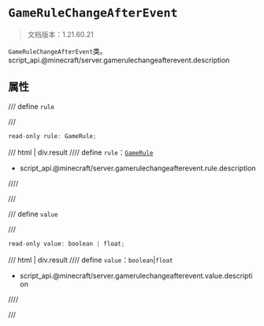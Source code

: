 # `GameRuleChangeAfterEvent`

> 文档版本：1.21.60.21

`GameRuleChangeAfterEvent`类。script_api.@minecraft/server.gamerulechangeafterevent.description

## 属性

/// define
`rule`


///

```js
read-only rule: GameRule;
```

/// html | div.result
//// define
`rule`：[`GameRule`](./gamerule.md)

- script_api.@minecraft/server.gamerulechangeafterevent.rule.description


////

///


/// define
`value`


///

```js
read-only value: boolean | float;
```

/// html | div.result
//// define
`value`：`boolean`|`float`

- script_api.@minecraft/server.gamerulechangeafterevent.value.description


////

///

